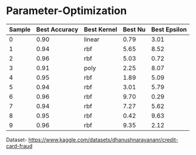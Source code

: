 # Parameter-Optimization

| Sample | Best Accuracy | Best Kernel | Best Nu | Best Epsilon |
| ------ | ------------- | ----------- | ------- | ------------ |
| 0      | 0.90          | linear      | 0.79    | 3.01         |
| 1      | 0.94          | rbf         | 5.65    | 8.52         |
| 2      | 0.96          | rbf         | 5.03    | 0.72         |
| 3      | 0.91          | poly        | 2.25    | 8.07         |
| 4      | 0.95          | rbf         | 1.89    | 5.09         |
| 5      | 0.94          | rbf         | 3.01    | 5.79         |
| 6      | 0.96          | rbf         | 9.70    | 0.29         |
| 7      | 0.94          | rbf         | 7.27    | 5.62         |
| 8      | 0.95          | rbf         | 0.42    | 9.63         |
| 9      | 0.96          | rbf         | 9.35    | 2.12         |


Dataset- https://www.kaggle.com/datasets/dhanushnarayananr/credit-card-fraud
